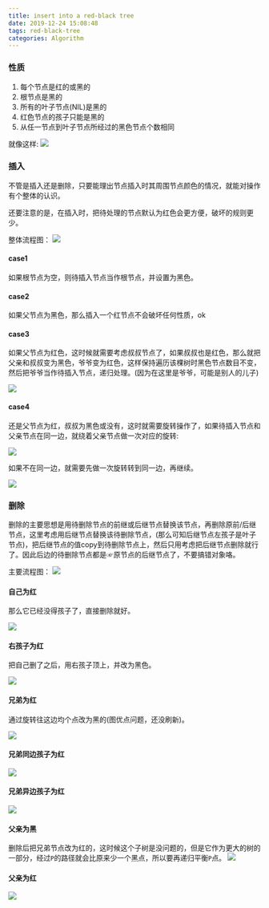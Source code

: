 ```yaml
---
title: insert into a red-black tree
date: 2019-12-24 15:08:48
tags: red-black-tree
categories: Algorithm
---
```


### 性质

1. 每个节点是红的或黑的
2. 根节点是黑的
3. 所有的叶子节点(NIL)是黑的
4. 红色节点的孩子只能是黑的
5. 从任一节点到叶子节点所经过的黑色节点个数相同

<!--more-->
就像这样:
![](https://image.zero22.top/red-black/500px-Red-black_tree_example.svg.png)


### 插入

不管是插入还是删除，只要能理出节点插入时其周围节点颜色的情况，就能对操作有个整体的认识。

还要注意的是，在插入时，把待处理的节点默认为红色会更方便，破坏的规则更少。

整体流程图：
![](https://image.zero22.top/red-black/insert-red-black-tree.png)

#### case1

如果根节点为空，则待插入节点当作根节点，并设置为黑色。

#### case2

如果父节点为黑色，那么插入一个红节点不会破坏任何性质，ok

#### case3

如果父节点为红色，这时候就需要考虑叔叔节点了，如果叔叔也是红色，那么就把父亲和叔叔变为黑色，爷爷变为红色，这样保持遍历该棵树时黑色节点数目不变，然后把爷爷当作待插入节点，递归处理。(因为在这里是爷爷，可能是别人的儿子)

![](https://image.zero22.top/red-black/400px-Red-black_tree_insert_case_3.svg.png)

#### case4

还是父节点为红，叔叔为黑色或没有，这时就需要旋转操作了，如果待插入节点和父亲节点在同一边，就绕着父亲节点做一次对应的旋转:

![](https://image.zero22.top/red-black/400px-Red-black_tree_insert_case_5.svg.png)

如果不在同一边，就需要先做一次旋转转到同一边，再继续。

![](https://image.zero22.top/red-black/400px-Red-black_tree_insert_case_4.svg.png)


### 删除

删除的主要思想是用待删除节点的前继或后继节点替换该节点，再删除原前/后继节点，这里考虑用后继节点替换该待删除节点，(那么可知后继节点左孩子是叶子节点)，把后继节点的值copy到待删除节点上，然后只用考虑把后继节点删除就行了。因此后边的待删除节点都是☞原节点的后继节点了，不要搞错对象咯。

主要流程图：
![](https://image.zero22.top/red-black/delete-red-black-tree.png)

#### 自己为红

那么它已经没得孩子了，直接删除就好。

![](https://image.zero22.top/red-black/deletecase1.png)

#### 右孩子为红

把自己删了之后，用右孩子顶上，并改为黑色。

![](https://image.zero22.top/red-black/deletecase2.png)

#### 兄弟为红

通过旋转往这边均个点改为黑的(图优点问题，还没刷新)。

![](https://image.zero22.top/red-black/deletecase3fu.png)

#### 兄弟同边孩子为红

![](https://image.zero22.top/red-black/deletecase4.png)

#### 兄弟异边孩子为红

![](https://image.zero22.top/red-black/deletecase5.png)

#### 父亲为黑

删除后把兄弟节点改为红的，这时候这个子树是没问题的，但是它作为更大的树的一部分，经过`P`的路径就会比原来少一个黑点，所以要再递归平衡`P`点。
![](https://image.zero22.top/red-black/deletecase6.png)

#### 父亲为红

![](https://image.zero22.top/red-black/deletecase7.png)
